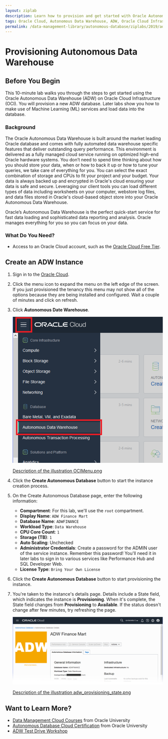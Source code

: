 ```yaml
---
layout: ziplab
description: Learn how to provision and get started with Oracle Autonomous Data Warehouse.
tags: Oracle Cloud, Autonomous Data Warehouse, ADW, Oracle Cloud Infrastructure, OCI
permalink: /data-management-library/autonomous-database/ziplabs/2019/adw-provisioning/index.html
---
```

# Provisioning Autonomous Data Warehouse #

## Before You Begin ##
This 10-minute lab walks you through the steps to get started using the Oracle Autonomous Data Warehouse (ADW) on Oracle Cloud Infrastructure (OCI). You will provision a new ADW database. Later labs show you how to make use of Machine Learning (ML) services and load data into the database.

### Background ###
The Oracle Autonomous Data Warehouse is built around the market leading Oracle database and comes with fully automated data warehouse specific features that deliver outstanding query performance. This environment is delivered as a fully managed cloud service running on optimized high-end Oracle hardware systems. You don’t need to spend time thinking about how you should store your data, when or how to back it up or how to tune your queries, we take care of everything for you. You can select the exact combination of storage and CPUs to fit your project and your budget. Your data is always backed up and encrypted in Oracle's cloud ensuring your data is safe and secure. Leveraging our client tools you can load different types of data including worksheets on your computer, webstore log files, and data files stored in Oracle's cloud-based object store into your Oracle Autonomous Data Warehouse.

Oracle’s Autonomous Data Warehouse is the perfect quick-start service for fast data loading and sophisticated data reporting and analysis. Oracle manages everything for you so you can focus on your data.

### What Do You Need? ###
* Access to an Oracle Cloud account, such as the [Oracle Cloud Free Tier](https://oracle.com/oow19freetier).


## Create an ADW Instance ##
1. Sign in to the [Oracle Cloud](https://cloud.oracle.com/home).
2. Click the menu icon to expand the menu on the left edge of the screen. If you just provisioned the tenancy this menu may not show all of the options because they are being installed and configured. Wait a couple of minutes and click on refresh.
3. Click **Autonomous Date Warehouse**.

    ![](img/OCIMenu.png)

    [Description of the illustration OCIMenu.png](files/OCIMenu.txt)

4. Click the **Create Autonomous Database** button to start the instance creation process.
5. On the Create Autonomous Database page, enter the following information:
     * **Compartment**: For this lab, we'll use the `root` compartment.
     * **Display Name**: `ADW Finance Mart`
     * **Database Name**: `ADWFINANCE`
     * **Workload Type**: `Data Warehouse`
     * **CPU Core Count**: `1`
     * **Storage (TB)**:  `1`
     * **Auto Scaling**: Unchecked
     * **Administrator Credentials**: Create a password for the ADMIN user of the service instance. Remember this password! You'll need it in later labs to sign in to various services like Performance Hub and SQL Developer Web.
     * **License Type**: `Bring Your Own License`
6. Click the **Create Autonomous Database** button to start provisioning the instance. 
7. You're taken to the instance's details page. Details include a State field, which indicates the instance is **Provisioning**. When it's complete, the State field changes from **Provisioning** to **Available**. If the status doesn't change after few minutes, try refreshing the page.

    ![](img/adw_provisioning_state.png)

    [Description of the illustration adw_provisioning_state.png](files/adw_provisioning_state.txt)


## Want to Learn More? ##
* [Data Management Cloud Courses](https://learn.oracle.com/pls/web_prod-plq-dad/dl4_pages.getpage?page=dl4homepage&get_params=offering:35573#filtersGroup1=&filtersGroup2=.f667&filtersGroup3=&filtersGroup4=&filtersGroup5=&filtersSearch=) from Oracle University 
* [Autonomous Database Cloud Certification](https://education.oracle.com/en/data-management/autonomous-database/product_817?certPage=true) from Oracle University
* [ADW Test Drive Workshop](https://oracle.github.io/learning-library/workshops/journey4-adwc/?page=README.md)


